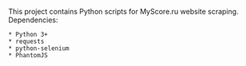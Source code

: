 This project contains Python scripts for MyScore.ru website scraping.
Dependencies:

	* Python 3+
	* requests
	* python-selenium
	* PhantomJS